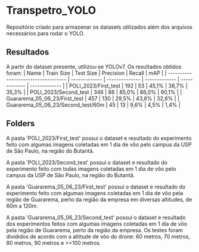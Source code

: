 # Transpetro_YOLO
Repositório criado para armazenar os datasets utilizados além dos arquivos necessários para rodar o YOLO.

## Resultados
A partir do dataset presente, utilizou-se YOLOv7. Os resultados obtidos foram:
|                  Name                 |   Train Size  |    Test Size   |   Precision   |    Recall     |      mAP      |
|  -----------------------------------  | ------------- | -------------- | ------------- | ------------- | ------------- |
|          POLI_2023/First_test         |      192      |        53      |     45,1%     |     38,7%     |     35,3%     |
|          POLI_2023/Second_test        |      346      |        86      |     85,0%     |     86,0%     |     90,1%     |
|      Guararema_05_06_23/First_test    |      457      |       130      |     29,5%     |     43,6%     |     32,6%     |
|   Guararema_05_06_23/Second_test/60m  |       45      |        13      |      9,6%     |      4,5%     |      1,4%     |

## Folders
A pasta 'POLI_2023/First_test' possui o dataset e resultado do experimento feito com algumas imagens coletadas em 1 dia de vôo pelo campus da USP de São Paulo, na região do Butantã.

A pasta 'POLI_2023/Second_test' possui o dataset e resultado do experimento feito com todas imagens coletadas em 1 dia de vôo pelo campus da USP de São Paulo, na região do Butantã.

A pasta 'Guararema_05_06_23/First_test' possui o dataset e resultado do experimento feito com algumas imagens coletadas em 1 dia de vôo pela região de Guararema, perto da região da empresa em diversas altitudes, de 60m a 120m.

A pasta 'Guararema_05_06_23/Second_test' possui o dataset e resultado dos experimentos feitos com algumas imagens coletadas em 1 dia de vôo pela região de Guararema, perto da região da empresa. Os testes foram divididos de acordo com a altitude de vôo do drone: 60 metros, 70 metros, 80 metros, 90 metros e >=100 metros.